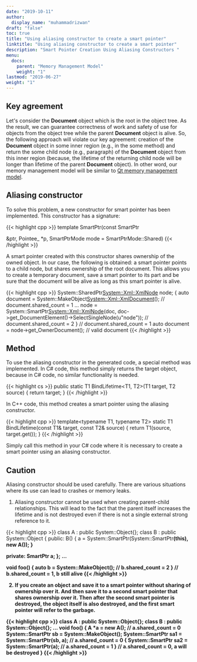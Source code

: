 ```yaml
---
date: "2019-10-11"
author:
  display_name: "muhammadrizwan"
draft: "false"
toc: true
title: "Using aliasing constructor to create a smart pointer"
linktitle: "Using aliasing constructor to create a smart pointer"
description: "Smart Pointer Creation Using Aliasing Constructors "
menu:
  docs:
    parent: "Memory Management Model"
    weight: "1"
lastmod: "2019-06-27"
weight: "1"
---
```


## Key agreement ##

Let's consider the **Document** object which is the root in the object tree. As the result, we can guarantee correctness of work and safety of use for objects from the object tree while the parent **Document** object is alive. So, the following approach will violate our key agreement: creation of the **Document** object in some inner region (e.g., in the some method) and return the some child node (e.g., paragraph) of the **Document** object from this inner region (because, the lifetime of the returning child node will be longer than lifetime of the parent **Document** object). In other word, our memory management model will be similar to [Qt memory management model](http://doc.qt.io/qt-5/objecttrees.html).

## Aliasing constructor ##

To solve this problem, a new constructor for smart pointer has been implemented. This constructor has a signature:

{{< highlight cpp >}}
template <typename P>
SmartPtr(const SmartPtr<P> &ptr, Pointee_ *p, SmartPtrMode mode = SmartPtrMode::Shared)
{{< /highlight >}}

A smart pointer created with this constructor shares ownership of the owned object. In our case, the following is obtained: a smart pointer points to a child node, but shares ownership of the root document. This allows you to create a temporary document, save a smart pointer to its part and be sure that the document will be alive as long as this smart pointer is alive.

{{< highlight cpp >}}
System::SharedPtr<System::Xml::XmlNode> node;
{
    auto document = System::MakeObject<System::Xml::XmlDocument>(); // document.shared_count = 1
    ...
    node = System::SmartPtr<System::Xml::XmlNode>(doc, doc->get_DocumentElement()->SelectSingleNode(u"node")); // document.shared_count = 2
} // document.shared_count = 1
auto document = node->get_OwnerDocument(); // valid document
{{< /highlight >}}

## Method ##

To use the aliasing constructor in the generated code, a special method was implemented. In C# code, this method simply returns the target object, because in C# code, no similar functionality is needed.

{{< highlight cs >}}
public static T1 BindLifetime<T1, T2>(T1 target, T2 source)
{
    return target;
}
{{< /highlight >}}

In C++ code, this method creates a smart pointer using the aliasing constructor.

{{< highlight cpp >}}
template<typename T1, typename T2>
static T1 BindLifetime(const T1& target, const T2& source)
{
    return T1(source, target.get());
}
{{< /highlight >}}

Simply call this method in your C# code where it is necessary to create a smart pointer using an aliasing constructor.

## Caution ##

Aliasing constructor should be used carefully. There are various situations where its use can lead to crashes or memory leaks.

1. Aliasing constructor cannot be used when creating parent-child relationships. This will lead to the fact that the parent itself increases the lifetime and is not destroyed even if there is not a single external strong reference to it.

{{< highlight cpp >}}
class A : public System::Object{};
class B : public System::Object
{
public:
    B()
    {
        a = System::SmartPtr<A>(System::SmartPtr<B>(this), new A());
    }

private:
    SmartPtr<A> a;
};
...

void foo()
{
    auto b = System::MakeObject<B>(); // b.shared_count = 2
} // b.shared_count = 1, b still alive
{{< /highlight >}}

2. If you create an object and save it to a smart pointer without sharing of ownership over it. And then save it to a second smart pointer that shares ownership over it. Then after the second smart pointer is destroyed, the object itself is also destroyed, and the first smart pointer will refer to the garbage.

{{< highlight cpp >}}
class A : public System::Object{};
class B : public System::Object{};
...
void foo()
{
    A *a = new A(); // a.shared_count = 0
    System::SmartPtr<B> sb = System::MakeObject<B>();
    System::SmartPtr<A> sa1 = System::SmartPtr<A>(sb, a); // a.shared_count = 0
    {
        System::SmartPtr<A> sa2 = System::SmartPtr<A>(a); // a.shared_count = 1
    } // a.shared_count = 0, a will be destroyed
}
{{< /highlight >}}